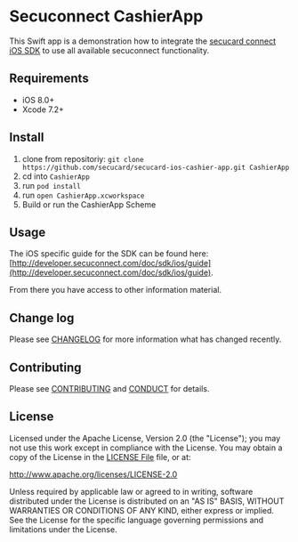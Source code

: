 # Secuconnect CashierApp

This Swift app is a demonstration how to integrate the [secucard connect iOS SDK](https://github.com/secucard/secucard-connect-ios-sdk) to use all available secuconnect functionality.


## Requirements

* iOS 8.0+
* Xcode 7.2+


## Install

1. clone from repositoriy: `git clone https://github.com/secucard/secucard-ios-cashier-app.git CashierApp`
2. cd into `CashierApp`
3. run `pod install`
4. run `open CashierApp.xcworkspace`
5. Build or run the CashierApp Scheme


## Usage

The iOS specific guide for the SDK can be found here: [http://developer.secuconnect.com/doc/sdk/ios/guide](http://developer.secuconnect.com/doc/sdk/ios/guide). 

From there you have access to other information material.


## Change log

Please see [CHANGELOG](CHANGELOG.md) for more information what has changed recently.


## Contributing

Please see [CONTRIBUTING](CONTRIBUTING.md) and [CONDUCT](CONDUCT.md) for details.


## License

Licensed under the Apache License, Version 2.0 (the "License");
you may not use this work except in compliance with the License.
You may obtain a copy of the License in the [LICENSE File](LICENSE) file, or at:

   http://www.apache.org/licenses/LICENSE-2.0

Unless required by applicable law or agreed to in writing, software
distributed under the License is distributed on an "AS IS" BASIS,
WITHOUT WARRANTIES OR CONDITIONS OF ANY KIND, either express or implied.
See the License for the specific language governing permissions and
limitations under the License.